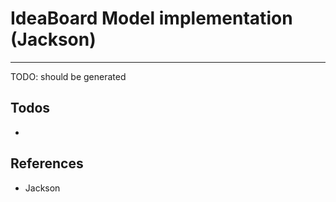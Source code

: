 # IdeaBoard Model implementation (Jackson)
---

TODO: should be generated

## Todos
-
    
## References
- Jackson